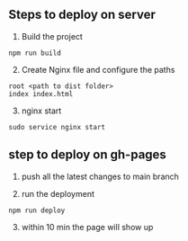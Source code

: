 ## Steps to deploy on server 

1. Build the project
```shell
npm run build
``` 

2. Create Nginx file and configure the paths

```shell
root <path to dist folder>
index index.html
```

3. nginx start

```shell
sudo service nginx start
```

## step to deploy on gh-pages 

1. push all the latest changes to main branch 

2. run the deployment 

```shell 
npm run deploy
```

3. within 10 min the page will show up 